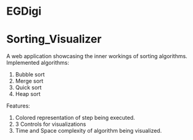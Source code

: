 # EGDigi
# Sorting_Visualizer

A web application showcasing the inner workings of sorting algorithms.
Implemented algorithms:
1) Bubble sort
2) Merge sort
3) Quick sort
4) Heap sort

Features:
1) Colored representation of step being executed.
2) 3 Controls for visualizations
3) Time and Space complexity of algorithm being visualized.
